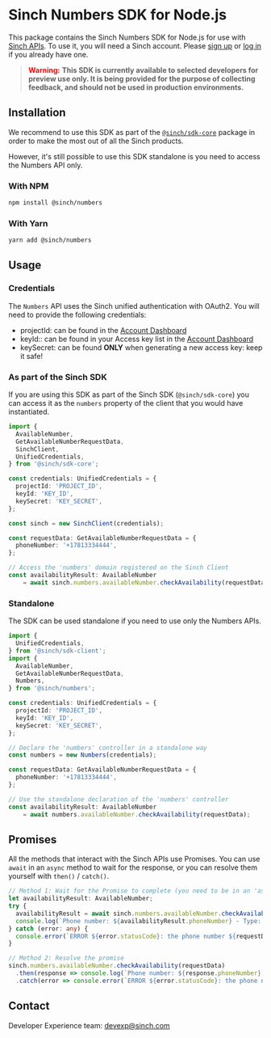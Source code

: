 # Sinch Numbers SDK for Node.js

This package contains the Sinch Numbers SDK for Node.js for use with [Sinch APIs](https://developers.sinch.com/). To use it, you will need a Sinch account. Please [sign up](https://dashboard.sinch.com/signup) or [log in](https://dashboard.sinch.com/login) if you already have one.

> <span style="color:red; font-weight:bold">Warning:</span>
> **This SDK is currently available to selected developers for preview use only. It is being provided for the purpose of collecting feedback, and should not be used in production environments.**

## Installation

We recommend to use this SDK as part of the [`@sinch/sdk-core`](../../packages/sdk-core) package in order to make the most out of all the Sinch products.

However, it's still possible to use this SDK standalone is you need to access the Numbers API only.

### With NPM

```bash
npm install @sinch/numbers
```

### With Yarn

```bash
yarn add @sinch/numbers
```

## Usage

### Credentials

The `Numbers` API uses the Sinch unified authentication with OAuth2. You will need to provide the following credentials:
 - projectId: can be found in the [Account Dashboard](https://dashboard.sinch.com/settings/access-keys)
 - keyId:: can be found in your Access key list in the [Account Dashboard](https://dashboard.sinch.com/settings/access-keys)
 - keySecret: can be found **ONLY** when generating a new access key: keep it safe!

### As part of the Sinch SDK

If you are using this SDK as part of the Sinch SDK (`@sinch/sdk-core`) you can access it as the `numbers` property of the client that you would have instantiated.

```typescript
import { 
  AvailableNumber,
  GetAvailableNumberRequestData,
  SinchClient,
  UnifiedCredentials,
} from '@sinch/sdk-core';

const credentials: UnifiedCredentials = {
  projectId: 'PROJECT_ID',
  keyId: 'KEY_ID',
  keySecret: 'KEY_SECRET',
};

const sinch = new SinchClient(credentials);

const requestData: GetAvailableNumberRequestData = {
  phoneNumber: '+17813334444',
};

// Access the 'numbers' domain registered on the Sinch Client
const availabilityResult: AvailableNumber 
    = await sinch.numbers.availableNumber.checkAvailability(requestData);
```

### Standalone

The SDK can be used standalone if you need to use only the Numbers APIs.

```typescript
import {
  UnifiedCredentials,
} from '@sinch/sdk-client';
import { 
  AvailableNumber,
  GetAvailableNumberRequestData,
  Numbers,
} from '@sinch/numbers';

const credentials: UnifiedCredentials = {
  projectId: 'PROJECT_ID',
  keyId: 'KEY_ID',
  keySecret: 'KEY_SECRET',
};

// Declare the 'numbers' controller in a standalone way
const numbers = new Numbers(credentials);

const requestData: GetAvailableNumberRequestData = {
  phoneNumber: '+17813334444',
};

// Use the standalone declaration of the 'numbers' controller
const availabilityResult: AvailableNumber 
    = await numbers.availableNumber.checkAvailability(requestData);
```

## Promises

All the methods that interact with the Sinch APIs use Promises. You can use `await` in an `async` method to wait for the response, or you can resolve them yourself with `then()` / `catch()`.

```typescript
// Method 1: Wait for the Promise to complete (you need to be in an 'async' method)
let availabilityResult: AvailableNumber;
try {
  availabilityResult = await sinch.numbers.availableNumber.checkAvailability(requestData);
  console.log(`Phone number: ${availabilityResult.phoneNumber} - Type: ${availabilityResult.type}`);
} catch (error: any) {
  console.error(`ERROR ${error.statusCode}: the phone number ${requestData.phoneNumber} is not available`);
}

// Method 2: Resolve the promise
sinch.numbers.availableNumber.checkAvailability(requestData)
  .then(response => console.log(`Phone number: ${response.phoneNumber} - Type: ${response.type}`))
  .catch(error => console.error(`ERROR ${error.statusCode}: the phone number ${requestData.phoneNumber} is not available`));
```

## Contact
Developer Experience team: [devexp@sinch.com](mailto:devexp@sinch.com)

